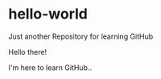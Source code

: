 # hello-world
Just another Repository for learning GitHub

Hello there!

I'm here to learn GitHub..
